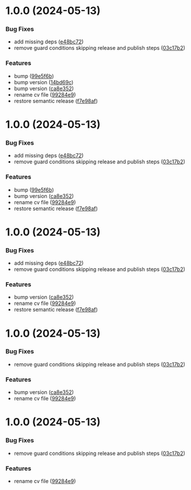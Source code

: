 # 1.0.0 (2024-05-13)


### Bug Fixes

* add missing deps ([e48bc72](https://github.com/jack-kitto/resume/commit/e48bc724db242d63b2a7968c410bbd2413221fe7))
* remove guard conditions skipping release and publish steps ([03c17b2](https://github.com/jack-kitto/resume/commit/03c17b2d3150dcd45af2c3f079fb7f1f43b46b45))


### Features

*  bump ([99e5f6b](https://github.com/jack-kitto/resume/commit/99e5f6b67530c4b68468ba72fedb3a7afdaa0493))
* bump version ([14bd69c](https://github.com/jack-kitto/resume/commit/14bd69c92be874956ba876bbd06295246c8b782f))
* bump version ([ca8e352](https://github.com/jack-kitto/resume/commit/ca8e352ce967bd582398cd66823c016af3fed7b2))
* rename cv file ([99284e9](https://github.com/jack-kitto/resume/commit/99284e9bfac04b7b09db6ee252f80cd4a45de2f2))
* restore semantic release ([f7e98af](https://github.com/jack-kitto/resume/commit/f7e98af915853725419752b40d4014e4a49daee1))

# 1.0.0 (2024-05-13)


### Bug Fixes

* add missing deps ([e48bc72](https://github.com/jack-kitto/resume/commit/e48bc724db242d63b2a7968c410bbd2413221fe7))
* remove guard conditions skipping release and publish steps ([03c17b2](https://github.com/jack-kitto/resume/commit/03c17b2d3150dcd45af2c3f079fb7f1f43b46b45))


### Features

*  bump ([99e5f6b](https://github.com/jack-kitto/resume/commit/99e5f6b67530c4b68468ba72fedb3a7afdaa0493))
* bump version ([ca8e352](https://github.com/jack-kitto/resume/commit/ca8e352ce967bd582398cd66823c016af3fed7b2))
* rename cv file ([99284e9](https://github.com/jack-kitto/resume/commit/99284e9bfac04b7b09db6ee252f80cd4a45de2f2))
* restore semantic release ([f7e98af](https://github.com/jack-kitto/resume/commit/f7e98af915853725419752b40d4014e4a49daee1))

# 1.0.0 (2024-05-13)


### Bug Fixes

* add missing deps ([e48bc72](https://github.com/jack-kitto/resume/commit/e48bc724db242d63b2a7968c410bbd2413221fe7))
* remove guard conditions skipping release and publish steps ([03c17b2](https://github.com/jack-kitto/resume/commit/03c17b2d3150dcd45af2c3f079fb7f1f43b46b45))


### Features

* bump version ([ca8e352](https://github.com/jack-kitto/resume/commit/ca8e352ce967bd582398cd66823c016af3fed7b2))
* rename cv file ([99284e9](https://github.com/jack-kitto/resume/commit/99284e9bfac04b7b09db6ee252f80cd4a45de2f2))
* restore semantic release ([f7e98af](https://github.com/jack-kitto/resume/commit/f7e98af915853725419752b40d4014e4a49daee1))

# 1.0.0 (2024-05-13)


### Bug Fixes

* remove guard conditions skipping release and publish steps ([03c17b2](https://github.com/jack-kitto/resume/commit/03c17b2d3150dcd45af2c3f079fb7f1f43b46b45))


### Features

* bump version ([ca8e352](https://github.com/jack-kitto/resume/commit/ca8e352ce967bd582398cd66823c016af3fed7b2))
* rename cv file ([99284e9](https://github.com/jack-kitto/resume/commit/99284e9bfac04b7b09db6ee252f80cd4a45de2f2))

# 1.0.0 (2024-05-13)


### Bug Fixes

* remove guard conditions skipping release and publish steps ([03c17b2](https://github.com/jack-kitto/resume/commit/03c17b2d3150dcd45af2c3f079fb7f1f43b46b45))


### Features

* rename cv file ([99284e9](https://github.com/jack-kitto/resume/commit/99284e9bfac04b7b09db6ee252f80cd4a45de2f2))
